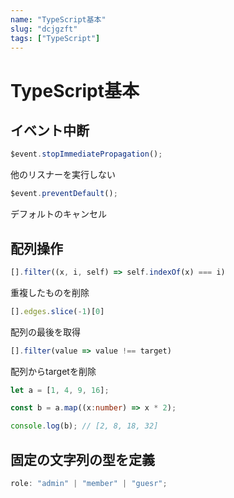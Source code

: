 ```yaml
---
name: "TypeScript基本"
slug: "dcjgzft"
tags: ["TypeScript"]
---
```



# TypeScript基本

## イベント中断

```typescript
$event.stopImmediatePropagation();
```

他のリスナーを実行しない

```typescript
$event.preventDefault();
```

デフォルトのキャンセル


## 配列操作

```typescript
[].filter((x, i, self) => self.indexOf(x) === i)
```

重複したものを削除

```typescript
[].edges.slice(-1)[0]
```

配列の最後を取得

```typescript
[].filter(value => value !== target)
```

配列からtargetを削除

```typescript
let a = [1, 4, 9, 16];

const b = a.map((x:number) => x * 2);

console.log(b); // [2, 8, 18, 32]
```


## 固定の文字列の型を定義

```typescript
role: "admin" | "member" | "guesr";
```

